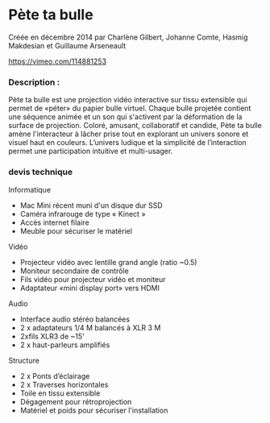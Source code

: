 # Pète ta bulle

Créée en décembre 2014 
par Charlène Gilbert, Johanne Comte, Hasmig Makdesian et Guillaume Arseneault

https://vimeo.com/114881253


### Description :

Pète ta bulle est une projection vidéo interactive sur tissu extensible qui permet de «péter» du papier bulle virtuel. Chaque bulle projetée contient une séquence animée et un son qui s'activent par la déformation de la surface de projection. Coloré, amusant, collaboratif et candide, Pète ta bulle amène l'interacteur à lâcher prise tout en explorant un univers sonore et visuel haut en couleurs. L’univers ludique et la simplicité de l’interaction permet une participation intuitive et multi-usager.


### devis technique
Informatique

*  Mac Mini récent muni d'un disque dur SSD
* Caméra infrarouge de type « Kinect »
* Accès internet filaire
* Meuble pour sécuriser le matériel

Vidéo

* Projecteur vidéo avec lentille grand angle (ratio ~0.5)
* Moniteur secondaire de contrôle
* Fils vidéo pour projecteur vidéo et moniteur
* Adaptateur «mini display port» vers HDMI

Audio

* Interface audio stéréo balancées
* 2 x adaptateurs 1/4 M balancés à XLR 3 M
* 2xfils XLR3 de ~15'
* 2 x haut-parleurs amplifiés

Structure

* 2 x Ponts d’éclairage
* 2 x Traverses horizontales
* Toile en tissu extensible
* Dégagement pour rétroprojection
* Matériel et poids pour sécuriser l'installation
